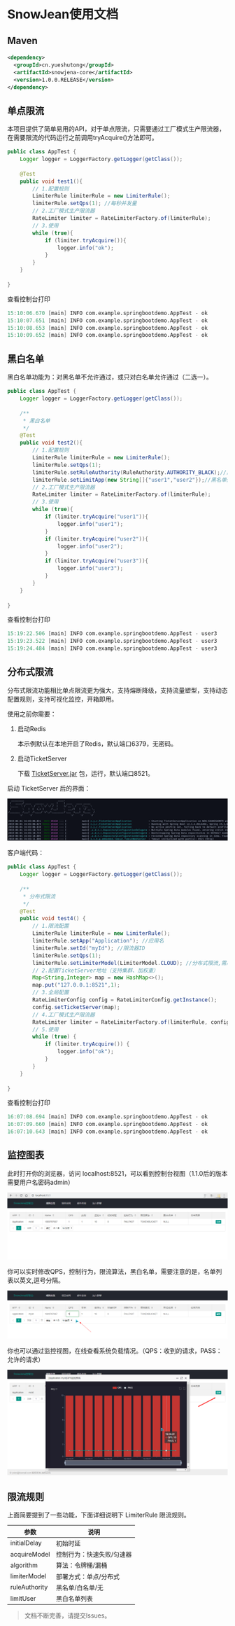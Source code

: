 # SnowJean使用文档

## Maven

```xml
<dependency>
  <groupId>cn.yueshutong</groupId>
  <artifactId>snowjena-core</artifactId>
  <version>1.0.0.RELEASE</version>
</dependency>
```

## 单点限流

本项目提供了简单易用的API，对于单点限流，只需要通过工厂模式生产限流器，在需要限流的代码运行之前调用tryAcquire()方法即可。

```java
public class AppTest {
    Logger logger = LoggerFactory.getLogger(getClass());

    @Test
    public void test1(){
        // 1.配置规则
        LimiterRule limiterRule = new LimiterRule();
        limiterRule.setQps(1); //每秒并发量
        // 2.工厂模式生产限流器
        RateLimiter limiter = RateLimiterFactory.of(limiterRule);
        // 3.使用
        while (true){
            if (limiter.tryAcquire()){
                logger.info("ok");
            }
        }
    }

}
```

查看控制台打印

```verilog
15:10:06.670 [main] INFO com.example.springbootdemo.AppTest - ok
15:10:07.651 [main] INFO com.example.springbootdemo.AppTest - ok
15:10:08.653 [main] INFO com.example.springbootdemo.AppTest - ok
15:10:09.652 [main] INFO com.example.springbootdemo.AppTest - ok
```

## 黑白名单

黑白名单功能为：对黑名单不允许通过，或只对白名单允许通过（二选一）。

```java
public class AppTest {
    Logger logger = LoggerFactory.getLogger(getClass());

    /**
     * 黑白名单
     */
    @Test
    public void test2(){
        // 1.配置规则
        LimiterRule limiterRule = new LimiterRule();
        limiterRule.setQps(1);
        limiterRule.setRuleAuthority(RuleAuthority.AUTHORITY_BLACK);//黑名单
        limiterRule.setLimitApp(new String[]{"user1","user2"});//黑名单列表
        // 2.工厂模式生产限流器
        RateLimiter limiter = RateLimiterFactory.of(limiterRule);
        // 3.使用
        while (true){
            if (limiter.tryAcquire("user1")){
                logger.info("user1");
            }
            if (limiter.tryAcquire("user2")){
                logger.info("user2");
            }
            if (limiter.tryAcquire("user3")){
                logger.info("user3");
            }
        }
    }
    
}
```

查看控制台打印

```verilog
15:19:22.506 [main] INFO com.example.springbootdemo.AppTest - user3
15:19:23.522 [main] INFO com.example.springbootdemo.AppTest - user3
15:19:24.484 [main] INFO com.example.springbootdemo.AppTest - user3
```

## 分布式限流

分布式限流功能相比单点限流更为强大，支持熔断降级，支持流量塑型，支持动态配置规则，支持可视化监控，开箱即用。 

使用之前你需要：

1. 启动Redis

   本示例默认在本地开启了Redis，默认端口6379，无密码。

2. 启动TicketServer

   下载 [TicketServer.jar](https://github.com/yueshutong/SnowJena/releases) 包，运行，默认端口8521。

启动 TicketServer 后的界面：

![1559635413548](./picture/1559635413548.png)

客户端代码：

```java
public class AppTest {
    Logger logger = LoggerFactory.getLogger(getClass());

    /**
     * 分布式限流
     */
    @Test
    public void test4() {
        // 1.限流配置
        LimiterRule limiterRule = new LimiterRule();
        limiterRule.setApp("Application"); //应用名
        limiterRule.setId("myId"); //限流器ID
        limiterRule.setQps(1);
        limiterRule.setLimiterModel(LimiterModel.CLOUD); //分布式限流,需启动TicketServer控制台
        // 2.配置TicketServer地址（支持集群、加权重）
        Map<String,Integer> map = new HashMap<>();
        map.put("127.0.0.1:8521",1);
        // 3.全局配置
        RateLimiterConfig config = RateLimiterConfig.getInstance();
        config.setTicketServer(map);
        // 4.工厂模式生产限流器
        RateLimiter limiter = RateLimiterFactory.of(limiterRule, config);
        // 5.使用
        while (true) {
            if (limiter.tryAcquire()) {
                logger.info("ok");
            }
        }
    }
        
}
```

查看控制台打印

```verilog
16:07:08.694 [main] INFO com.example.springbootdemo.AppTest - ok
16:07:09.660 [main] INFO com.example.springbootdemo.AppTest - ok
16:07:10.643 [main] INFO com.example.springbootdemo.AppTest - ok
```

## 监控图表

此时打开你的浏览器，访问 localhost:8521，可以看到控制台视图（1.1.0后的版本需要用户名密码admin）

![1559636053811](./picture/1559636053811.png)

你可以实时修改QPS，控制行为，限流算法，黑白名单，需要注意的是，名单列表以英文,逗号分隔。

![1559636229219](./picture/1559636229219.png)

你也可以通过监控视图，在线查看系统负载情况。（QPS：收到的请求，PASS：允许的请求）

![1559636333481](./picture/1559636333481.png)



## 限流规则

上面简要提到了一些功能，下面详细说明下 LimiterRule 限流规则。

| 参数          | 说明                      |
| ------------- | ------------------------- |
| initialDelay  | 初始时延                  |
| acquireModel  | 控制行为：快速失败/匀速器 |
| algorithm     | 算法：令牌桶/漏桶         |
| limiterModel  | 部署方式：单点/分布式     |
| ruleAuthority | 黑名单/白名单/无          |
| limitUser      | 黑白名单列表              |

> 文档不断完善，请提交Issues。